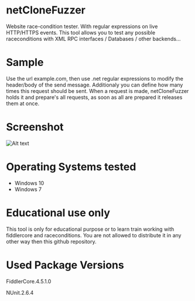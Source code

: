 # netCloneFuzzer
Website race-condition tester. With regular expressions on live HTTP/HTTPS events. This tool allows you to test any possible raceconditions with XML RPC interfaces / Databases / other backends...

# Sample
Use the url example.com, then use .net regular expressions to modify the header/body of the send message. Additionaly you can define how many times this request should be sent.
When a request is made, netCloneFuzzer holds it and prepare's all requests, as soon as all are prepared it releases them at once.

# Screenshot
![Alt text](https://raw.githubusercontent.com/snapo/netCloneFuzzer/master/Screenshot.PNG "Screenshot")

# Operating Systems tested
* Windows 10
* Windows 7

# Educational use only
This tool is only for educational purpose or to learn train working with fiddlercore and raceconditions.
You are not allowed to distribute it in any other way then this github repository.

# Used Package Versions
FiddlerCore.4.5.1.0

NUnit.2.6.4

